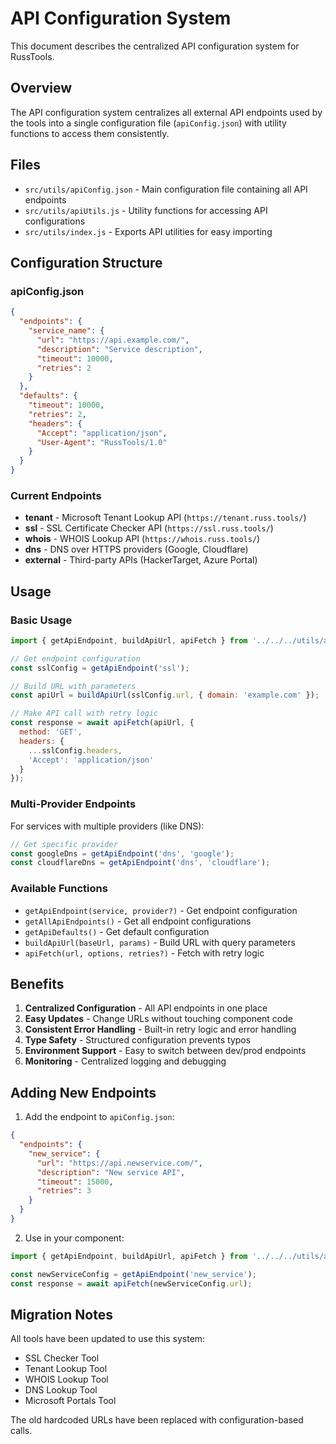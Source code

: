 # API Configuration System

This document describes the centralized API configuration system for RussTools.

## Overview

The API configuration system centralizes all external API endpoints used by the tools into a single configuration file (`apiConfig.json`) with utility functions to access them consistently.

## Files

- `src/utils/apiConfig.json` - Main configuration file containing all API endpoints
- `src/utils/apiUtils.js` - Utility functions for accessing API configurations
- `src/utils/index.js` - Exports API utilities for easy importing

## Configuration Structure

### apiConfig.json

```json
{
  "endpoints": {
    "service_name": {
      "url": "https://api.example.com/",
      "description": "Service description",
      "timeout": 10000,
      "retries": 2
    }
  },
  "defaults": {
    "timeout": 10000,
    "retries": 2,
    "headers": {
      "Accept": "application/json",
      "User-Agent": "RussTools/1.0"
    }
  }
}
```

### Current Endpoints

- **tenant** - Microsoft Tenant Lookup API (`https://tenant.russ.tools/`)
- **ssl** - SSL Certificate Checker API (`https://ssl.russ.tools/`)
- **whois** - WHOIS Lookup API (`https://whois.russ.tools/`)
- **dns** - DNS over HTTPS providers (Google, Cloudflare)
- **external** - Third-party APIs (HackerTarget, Azure Portal)

## Usage

### Basic Usage

```javascript
import { getApiEndpoint, buildApiUrl, apiFetch } from '../../../utils/apiUtils';

// Get endpoint configuration
const sslConfig = getApiEndpoint('ssl');

// Build URL with parameters
const apiUrl = buildApiUrl(sslConfig.url, { domain: 'example.com' });

// Make API call with retry logic
const response = await apiFetch(apiUrl, {
  method: 'GET',
  headers: {
    ...sslConfig.headers,
    'Accept': 'application/json'
  }
});
```

### Multi-Provider Endpoints

For services with multiple providers (like DNS):

```javascript
// Get specific provider
const googleDns = getApiEndpoint('dns', 'google');
const cloudflareDns = getApiEndpoint('dns', 'cloudflare');
```

### Available Functions

- `getApiEndpoint(service, provider?)` - Get endpoint configuration
- `getAllApiEndpoints()` - Get all endpoint configurations
- `getApiDefaults()` - Get default configuration
- `buildApiUrl(baseUrl, params)` - Build URL with query parameters
- `apiFetch(url, options, retries?)` - Fetch with retry logic

## Benefits

1. **Centralized Configuration** - All API endpoints in one place
2. **Easy Updates** - Change URLs without touching component code
3. **Consistent Error Handling** - Built-in retry logic and error handling
4. **Type Safety** - Structured configuration prevents typos
5. **Environment Support** - Easy to switch between dev/prod endpoints
6. **Monitoring** - Centralized logging and debugging

## Adding New Endpoints

1. Add the endpoint to `apiConfig.json`:
```json
{
  "endpoints": {
    "new_service": {
      "url": "https://api.newservice.com/",
      "description": "New service API",
      "timeout": 15000,
      "retries": 3
    }
  }
}
```

2. Use in your component:
```javascript
import { getApiEndpoint, buildApiUrl, apiFetch } from '../../../utils/apiUtils';

const newServiceConfig = getApiEndpoint('new_service');
const response = await apiFetch(newServiceConfig.url);
```

## Migration Notes

All tools have been updated to use this system:
- SSL Checker Tool
- Tenant Lookup Tool  
- WHOIS Lookup Tool
- DNS Lookup Tool
- Microsoft Portals Tool

The old hardcoded URLs have been replaced with configuration-based calls. 